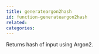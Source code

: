 ```yaml
---
title: generateargon2hash
id: function-generateargon2hash
related:
categories:
---
```


Returns hash of input using Argon2.